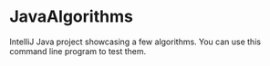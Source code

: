 # JavaAlgorithms

IntelliJ Java project showcasing a few algorithms. You can use this command line program to test them. 
